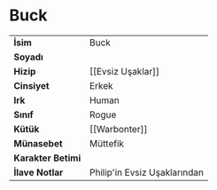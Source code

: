 # Buck   
|  |  |  
|---|---|  
| **İsim** | Buck |  
| **Soyadı** |  |  
| **Hizip** | [[Evsiz Uşaklar]] |  
| **Cinsiyet** | Erkek |  
| **Irk** | Human |  
| **Sınıf** | Rogue |  
| **Kütük** | [[Warbonter]] |  
| **Münasebet** | Müttefik |  
| **Karakter Betimi** |  |  
| **İlave Notlar** | Philip'in Evsiz Uşaklarından |  
